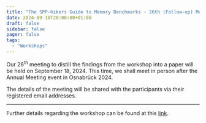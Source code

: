 ```yaml
---
title: "The SPP-hikers Guide to Memory Benchmarks - 26th (Follow-up) Meeting"
date: 2024-09-18T20:00:00+01:00
draft: false
sidebar: false
pager: false
tags:
  - "Workshops"
---
```


Our 26<sup>th</sup> meeting to distill the findings from the workshop into a paper will be held on September 18, 2024. This time, we shall meet in person after the Annual Meeting event in Osnabrück 2024.

The details of the meeting will be shared with the participants via their registered email addresses.

---

Further details regarding the workshop can be found at this [link](/posts/mini-workshop_2023).

